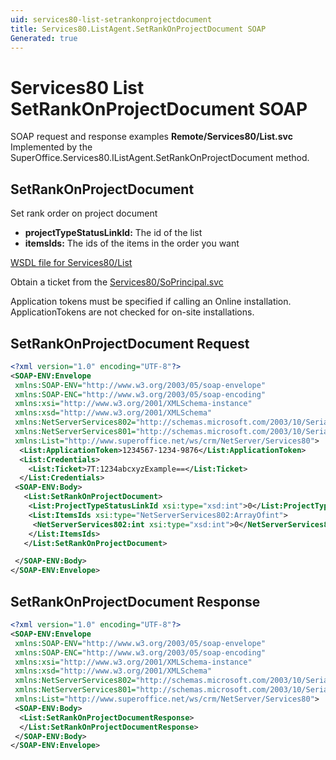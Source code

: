 ```yaml
---
uid: services80-list-setrankonprojectdocument
title: Services80.ListAgent.SetRankOnProjectDocument SOAP
Generated: true
---
```


# Services80 List SetRankOnProjectDocument SOAP

SOAP request and response examples **Remote/Services80/List.svc**
Implemented by the <see cref="M:SuperOffice.Services80.IListAgent.SetRankOnProjectDocument">SuperOffice.Services80.IListAgent.SetRankOnProjectDocument</see> method.

## SetRankOnProjectDocument

Set rank order on project document

* **projectTypeStatusLinkId:** The id of the list
* **itemsIds:** The ids of the items in the order you want



[WSDL file for Services80/List](../Services80-List.md)

Obtain a ticket from the [Services80/SoPrincipal.svc](../SoPrincipal/index.md)

Application tokens must be specified if calling an Online installation. ApplicationTokens are not checked for on-site installations.

## SetRankOnProjectDocument Request

```xml
<?xml version="1.0" encoding="UTF-8"?>
<SOAP-ENV:Envelope
 xmlns:SOAP-ENV="http://www.w3.org/2003/05/soap-envelope"
 xmlns:SOAP-ENC="http://www.w3.org/2003/05/soap-encoding"
 xmlns:xsi="http://www.w3.org/2001/XMLSchema-instance"
 xmlns:xsd="http://www.w3.org/2001/XMLSchema"
 xmlns:NetServerServices802="http://schemas.microsoft.com/2003/10/Serialization/Arrays"
 xmlns:NetServerServices801="http://schemas.microsoft.com/2003/10/Serialization/"
 xmlns:List="http://www.superoffice.net/ws/crm/NetServer/Services80">
  <List:ApplicationToken>1234567-1234-9876</List:ApplicationToken>
  <List:Credentials>
    <List:Ticket>7T:1234abcxyzExample==</List:Ticket>
  </List:Credentials>
 <SOAP-ENV:Body>
   <List:SetRankOnProjectDocument>
    <List:ProjectTypeStatusLinkId xsi:type="xsd:int">0</List:ProjectTypeStatusLinkId>
    <List:ItemsIds xsi:type="NetServerServices802:ArrayOfint">
     <NetServerServices802:int xsi:type="xsd:int">0</NetServerServices802:int>
    </List:ItemsIds>
   </List:SetRankOnProjectDocument>

 </SOAP-ENV:Body>
</SOAP-ENV:Envelope>

```


## SetRankOnProjectDocument Response

```xml
<?xml version="1.0" encoding="UTF-8"?>
<SOAP-ENV:Envelope
 xmlns:SOAP-ENV="http://www.w3.org/2003/05/soap-envelope"
 xmlns:SOAP-ENC="http://www.w3.org/2003/05/soap-encoding"
 xmlns:xsi="http://www.w3.org/2001/XMLSchema-instance"
 xmlns:xsd="http://www.w3.org/2001/XMLSchema"
 xmlns:NetServerServices802="http://schemas.microsoft.com/2003/10/Serialization/Arrays"
 xmlns:NetServerServices801="http://schemas.microsoft.com/2003/10/Serialization/"
 xmlns:List="http://www.superoffice.net/ws/crm/NetServer/Services80">
 <SOAP-ENV:Body>
  <List:SetRankOnProjectDocumentResponse>
  </List:SetRankOnProjectDocumentResponse>
 </SOAP-ENV:Body>
</SOAP-ENV:Envelope>

```

